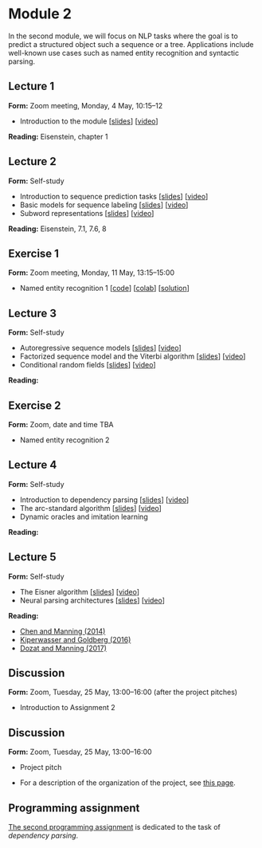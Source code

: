 # Module 2

In the second module, we will focus on NLP tasks where the goal is to predict a structured object such a sequence or a tree. Applications include well-known use cases such as named entity recognition and syntactic parsing.

## Lecture 1

**Form:** Zoom meeting, Monday, 4 May, 10:15–12

* Introduction to the module [[slides](slides/module2.pdf)] [[video](https://youtu.be/PK0Kil5REy8)]

**Reading:** Eisenstein, chapter 1

## Lecture 2

**Form:** Self-study

* Introduction to sequence prediction tasks [[slides](slides/slides-221.pdf)] [[video](https://youtu.be/VCORDrz-Tzs)]
* Basic models for sequence labeling [[slides](slides/slides-222.pdf)] [[video](https://youtu.be/E7jrhDkrmZQ)]
* Subword representations [[slides](slides/slides-223.pdf)] [[video](https://youtu.be/1ZDpYspEM_M)]

**Reading:** Eisenstein, 7.1, 7.6, 8

## Exercise 1

**Form:** Zoom meeting, Monday, 11 May, 13:15–15:00

* Named entity recognition 1 [[code](https://github.com/liu-nlp/dl4nlp/tree/master/exercise2_1)] [[colab](https://drive.google.com/file/d/1xLwc_NGpqscRfJaQAITmE5CoTRqksJAz/view)] [[solution](https://github.com/liu-nlp/dl4nlp/blob/master/exercise2_1/Exercise%202.1%20solution.ipynb)]

## Lecture 3

**Form:** Self-study

* Autoregressive sequence models [[slides](slides/slides-231.pdf)] [[video](https://youtu.be/V9TJMODq-rU)]
* Factorized sequence model and the Viterbi algorithm [[slides](slides/slides-232.pdf)] [[video](https://youtu.be/C_5nfLIhMjw)]
* Conditional random fields [[slides](slides/slides-233.pdf)] [[video](https://youtu.be/8wLScZOGeRc)]

**Reading:**

## Exercise 2

**Form:** Zoom, date and time TBA

* Named entity recognition 2

## Lecture 4

**Form:** Self-study

* Introduction to dependency parsing [[slides](slides/slides-241.pdf)] [[video](https://youtu.be/cx4B43sstTQ)]
* The arc-standard algorithm [[slides](slides/slides-242.pdf)] [[video](https://youtu.be/IQC8Qy8bfG8)]
* Dynamic oracles and imitation learning

**Reading:** 

## Lecture 5

**Form:** Self-study

* The Eisner algorithm [[slides](slides/slides-251.pdf)] [[video](https://youtu.be/QU059k3xifI)]
* Neural parsing architectures [[slides](slides/slides-252.pdf)] [[video](https://youtu.be/l3_HM9NfSjc)]

**Reading:** 

* [Chen and Manning (2014)](https://www.aclweb.org/anthology/D14-1082/)
* [Kiperwasser and Goldberg (2016)](https://www.aclweb.org/anthology/Q16-1023/)
* [Dozat and Manning (2017)](https://openreview.net/forum?id=Hk95PK9le)

## Discussion

**Form:** Zoom, Tuesday, 25 May, 13:00–16:00 (after the project pitches)

* Introduction to Assignment 2

## Discussion

**Form:** Zoom, Tuesday, 25 May, 13:00–16:00

* Project pitch

* For a description of the organization of the project, see [this page](project.md).

## Programming assignment

[The second programming assignment](assignment2/assignment2.ipynb) is dedicated to the task of *dependency parsing*.
